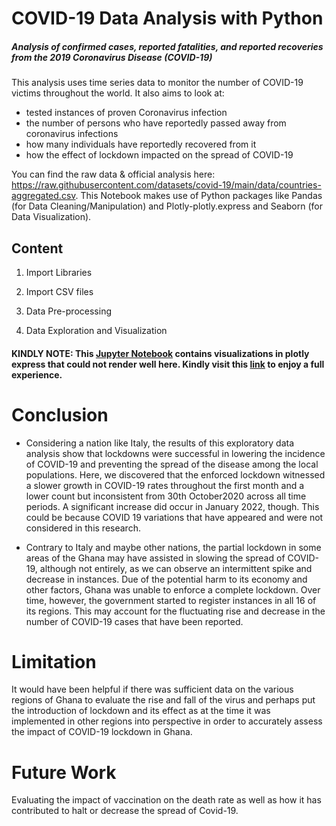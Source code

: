 # COVID-19 Data Analysis with Python

##### Analysis of confirmed cases, reported fatalities, and reported recoveries from the 2019 Coronavirus Disease (COVID-19)

This analysis uses time series data to monitor the number of COVID-19 victims throughout the world. It also aims to look at:
- tested instances of proven Coronavirus infection
- the number of persons who have reportedly passed away from coronavirus infections
- how many individuals have reportedly recovered from it
- how the effect of lockdown impacted on the spread of COVID-19

You can find the raw data & official analysis here: https://raw.githubusercontent.com/datasets/covid-19/main/data/countries-aggregated.csv. This Notebook makes use of Python packages like Pandas (for Data Cleaning/Manipulation) and Plotly-plotly.express and Seaborn (for Data Visualization).

## Content
1. Import Libraries

2. Import CSV files

3. Data Pre-processing

4. Data Exploration and Visualization


#### KINDLY NOTE: This [Jupyter Notebook](https://github.com/addy-analytics/COVID-19-ANALYSIS/blob/main/COVID-19-Analysis-With-Python.ipynb) contains visualizations in plotly express that could not render well here. Kindly visit this [link](https://nbviewer.org/github/addy-analytics/COVID-19-ANALYSIS/blob/main/COVID-19-Analysis-With-Python.ipynb) to enjoy a full experience. 


# Conclusion
- Considering a nation like Italy, the results of this exploratory data analysis show that lockdowns were successful in lowering the incidence of COVID-19 and preventing the spread of the disease among the local populations. Here, we discovered that the enforced lockdown witnessed a slower growth in COVID-19 rates throughout the first month and a lower count but inconsistent from 30th October2020 across all time periods. A significant increase did occur in January 2022, though. This could be because COVID 19 variations that have appeared and were not considered in this research.

- Contrary to Italy and maybe other nations, the partial lockdown in some areas of the Ghana may have assisted in slowing the spread of COVID-19, although not entirely, as we can observe an intermittent spike and decrease in instances. Due of the potential harm to its economy and other factors, Ghana was unable to enforce a complete lockdown. Over time, however, the government started to register instances in all 16 of its regions. This may account for the fluctuating rise and decrease in the number of COVID-19 cases that have been reported.

# Limitation
It would have been helpful if there was sufficient data on the various regions of Ghana to evaluate the rise and fall of the virus and perhaps put the introduction of lockdown and its effect as at the time it was implemented in other regions into perspective in order to accurately assess the impact of COVID-19 lockdown in Ghana.

# Future Work
Evaluating the impact of vaccination on the death rate as well as how it has contributed to halt or decrease the spread of Covid-19.
